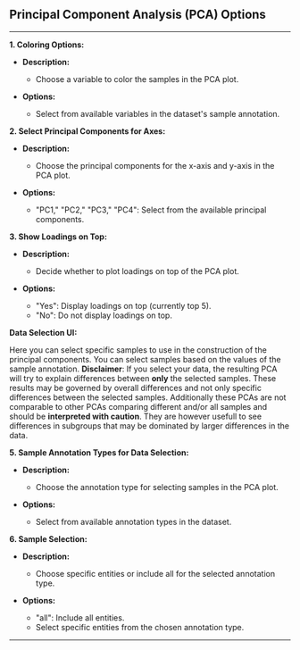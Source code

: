 ## Principal Component Analysis (PCA) Options

***
**1. Coloring Options:**

- **Description:**
  - Choose a variable to color the samples in the PCA plot.

- **Options:**
  - Select from available variables in the dataset's sample annotation.

**2. Select Principal Components for Axes:**

- **Description:**
  - Choose the principal components for the x-axis and y-axis in the PCA plot.

- **Options:**
  - "PC1," "PC2," "PC3," "PC4": Select from the available principal components.

**3. Show Loadings on Top:**

- **Description:**
  - Decide whether to plot loadings on top of the PCA plot.

- **Options:**
  - "Yes": Display loadings on top (currently top 5).
  - "No": Do not display loadings on top.

**Data Selection UI:**

Here you can select specific samples to use in the construction of the principal 
components. You can select samples based on the values of the sample annotation. 
**Disclaimer**: If you select your data, the resulting PCA will try to explain 
differences between **only** the selected samples. These results may be governed by 
overall differences and not only specific differences between the selected samples. 
Additionally these PCAs are not comparable to other PCAs comparing different and/or 
all samples and should be **interpreted with caution**. They are however usefull to 
see differences in subgroups that may be dominated by larger differences in the data.

**5. Sample Annotation Types for Data Selection:**

- **Description:**
  - Choose the annotation type for selecting samples in the PCA plot.

- **Options:**
  - Select from available annotation types in the dataset.

**6. Sample Selection:**

- **Description:**
  - Choose specific entities or include all for the selected annotation type.

- **Options:**
  - "all": Include all entities.
  - Select specific entities from the chosen annotation type.

---

